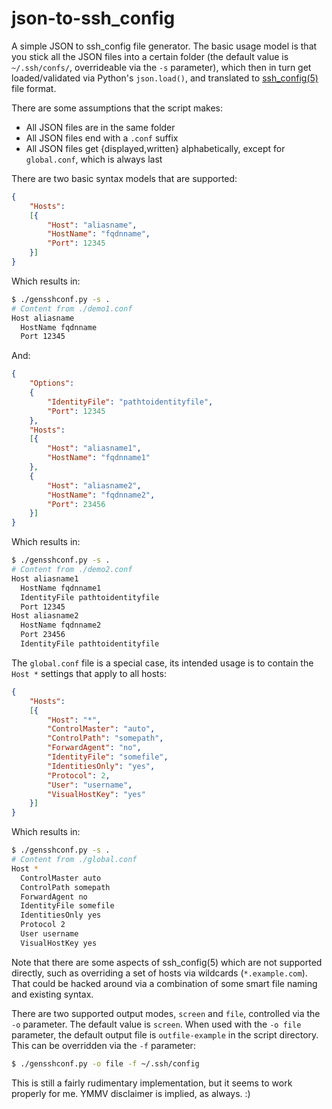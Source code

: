 json-to-ssh_config
==================

A simple JSON to ssh_config file generator. The basic usage model is that you
stick all the JSON files into a certain folder (the default value is
`~/.ssh/confs/`, overrideable via the `-s` parameter), which then in turn get
loaded/validated via Python's `json.load()`, and translated to
[ssh_config(5)](http://manpg.es/ssh_config) file format.

There are some assumptions that the script makes:
* All JSON files are in the same folder
* All JSON files end with a `.conf` suffix
* All JSON files get {displayed,written} alphabetically, except for `global.conf`,
which is always last

There are two basic syntax models that are supported:

```json
{
    "Hosts":
    [{
        "Host": "aliasname",
        "HostName": "fqdnname",
        "Port": 12345
    }]
}
```
Which results in:
```sh
$ ./gensshconf.py -s .
# Content from ./demo1.conf
Host aliasname
  HostName fqdnname
  Port 12345

```
And:
```json
{
    "Options":
    {
        "IdentityFile": "pathtoidentityfile",
        "Port": 12345
    },
    "Hosts":
    [{
        "Host": "aliasname1",
        "HostName": "fqdnname1"
    },
    {
        "Host": "aliasname2",
        "HostName": "fqdnname2",
        "Port": 23456
    }]
}
```
Which results in:
```sh
$ ./gensshconf.py -s .
# Content from ./demo2.conf
Host aliasname1
  HostName fqdnname1
  IdentityFile pathtoidentityfile
  Port 12345
Host aliasname2
  HostName fqdnname2
  Port 23456
  IdentityFile pathtoidentityfile

```
The `global.conf` file is a special case, its intended usage is to contain the
`Host *` settings that apply to all hosts:
```json
{
    "Hosts":
    [{
        "Host": "*",
        "ControlMaster": "auto",
        "ControlPath": "somepath",
        "ForwardAgent": "no",
        "IdentityFile": "somefile",
        "IdentitiesOnly": "yes",
        "Protocol": 2,
        "User": "username",
        "VisualHostKey": "yes"
    }]
}
```
Which results in:
```sh
$ ./gensshconf.py -s .
# Content from ./global.conf
Host *
  ControlMaster auto
  ControlPath somepath
  ForwardAgent no
  IdentityFile somefile
  IdentitiesOnly yes
  Protocol 2
  User username
  VisualHostKey yes

```
Note that there are some aspects of ssh_config(5) which are not supported
directly, such as overriding a set of hosts via wildcards (`*.example.com`).
That could be hacked around via a combination of some smart file naming and
existing syntax.

There are two supported output modes, `screen` and `file`, controlled via the
`-o` parameter. The default value is `screen`. When used with the `-o file`
parameter, the default output file is `outfile-example` in the script
directory. This can be overridden via the `-f` parameter:
```sh
$ ./gensshconf.py -o file -f ~/.ssh/config
```
This is still a fairly rudimentary implementation, but it seems to work
properly for me. YMMV disclaimer is implied, as always. :)
